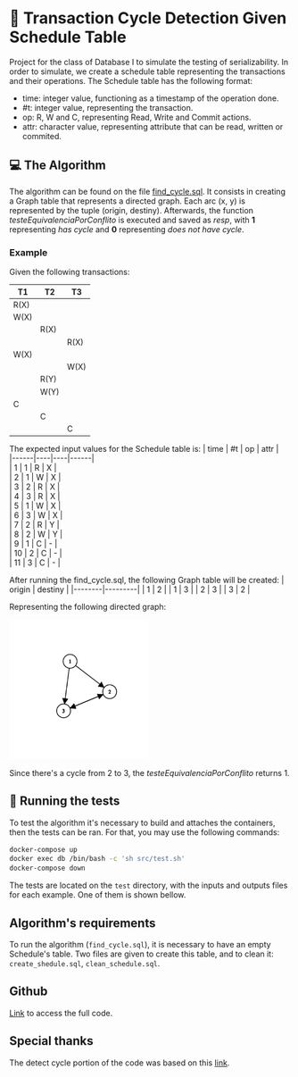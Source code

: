 # :arrows_counterclockwise: Transaction Cycle Detection Given Schedule Table

Project for the class of Database I to simulate the testing of serializability. In order to simulate, we create a schedule table representing the transactions and their operations. The Schedule table has the following format:
- time: integer value, functioning as a timestamp of the operation done.
- #t: integer value, representing the transaction.
- op: R, W and C, representing Read, Write and Commit actions.
- attr: character value, representing attribute that can be read, written or commited. 

## :computer: The Algorithm

The algorithm can be found on the file [find_cycle.sql](algorithm/find_cycle.sql). It consists in creating a Graph table that represents a directed graph. Each arc (x, y) is represented by the tuple (origin, destiny). Afterwards, the function *testeEquivalenciaPorConflito* is executed and saved as *resp*, with **1** representing *has cycle* and **0** representing *does not have cycle*.

### Example 

Given the following transactions:

|  T1  |  T2  |  T3  |
|------|------|------|
| R(X) |      |      |
| W(X) |      |      |
|      | R(X) |      |
|      |      | R(X) |
| W(X) |      |      |
|      |      | W(X) |
|      | R(Y) |      |
|      | W(Y) |      |
|  C   |      |      |
|      |  C   |      |
|      |      |   C  |

The expected input values for the Schedule table is:
| time | #t | op | attr |   
|------|----|----|------|   
| 1    | 1  | R  | X    |   
| 2    | 1  | W  | X    |  
| 3    | 2  | R  | X    |   
| 4    | 3  | R  | X    |   
| 5    | 1  | W  | X    |   
| 6    | 3  | W  | X    |   
| 7    | 2  | R  | Y    |   
| 8    | 2  | W  | Y    |   
| 9    | 1  | C  | -    |   
| 10   | 2  | C  | -    |   
| 11   | 3  | C  | -    | 

After running the find_cycle.sql, the following Graph table will be created:
| origin | destiny |
|--------|---------|
|   1    |    2    |
|   1    |    3    |
|   2    |    3    |
|   3    |    2    | 

Representing the following directed graph:

<img src="images/graph.png" alt="Graph image" width="250"/>

Since there's a cycle from 2 to 3, the *testeEquivalenciaPorConflito* returns 1.

## :test_tube: Running the tests

To test the algorithm it's necessary to build and attaches the containers, then the tests can be ran. For that, you may use the following commands:

```sh
docker-compose up
docker exec db /bin/bash -c 'sh src/test.sh'
docker-compose down
```

The tests are located on the `test` directory, with the inputs and outputs files for each example. One of them is shown bellow.

## Algorithm's requirements

To run the algorithm (`find_cycle.sql`), it is necessary to have an empty Schedule's table. Two files are given to create this table, and to clean it: `create_shedule.sql`, `clean_schedule.sql`.


## Github

[Link](https://github.com/beamaia/transaction-schedule-sql) to access the full code.

## Special thanks

The detect cycle portion of the code was based on this [link](https://stackoverflow.com/questions/26671612/prevent-and-or-detect-cycles-in-postgres).
